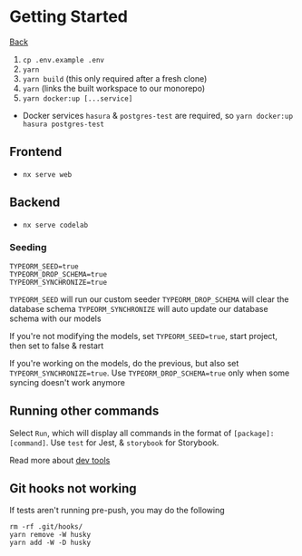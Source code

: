 # Getting Started

[Back](../../README.md)

1. `cp .env.example .env`
2. `yarn`
3. `yarn build` (this only required after a fresh clone)
4. `yarn` (links the built workspace to our monorepo)
5. `yarn docker:up [...service]`

- Docker services `hasura` & `postgres-test` are required, so `yarn docker:up hasura postgres-test`

## Frontend

- `nx serve web`

## Backend

- `nx serve codelab`

<!-- ### Dev Ops Mode

If you want to run our api services in Docker (`yarn docker:up [app]`instead of `nx serve [app]`), you'll need to make some modifications to the `.env` file before starting the services.

```
HASURA_GRAPHQL_URI=http://hasura:8080/v1/graphql
POSTGRES_HOST=postgres
```

Instead of `localhost`, docker-compose will use the service name `postgres` instead. -->

### Seeding

```
TYPEORM_SEED=true
TYPEORM_DROP_SCHEMA=true
TYPEORM_SYNCHRONIZE=true
```

`TYPEORM_SEED` will run our custom seeder
`TYPEORM_DROP_SCHEMA` will clear the database schema
`TYPEORM_SYNCHRONIZE` will auto update our database schema with our models

If you're not modifying the models, set `TYPEORM_SEED=true`, start project, then set to false & restart

If you're working on the models, do the previous, but also set `TYPEORM_SYNCHRONIZE=true`. Use `TYPEORM_DROP_SCHEMA=true` only when some syncing doesn't work anymore

## Running other commands

Select `Run`, which will display all commands in the format of `[package]:[command]`. Use `test` for Jest, & `storybook` for Storybook.

Read more about [dev tools](5-devtools.md)

## Git hooks not working

If tests aren't running pre-push, you may do the following

```
rm -rf .git/hooks/
yarn remove -W husky
yarn add -W -D husky
```
